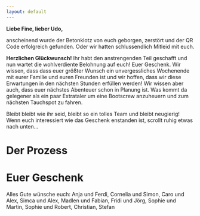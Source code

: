 ```yaml
---
layout: default
---
```


**Liebe Fine, lieber Udo,**

anscheinend wurde der Betonklotz von euch geborgen, zerstört und der QR Code erfolgreich gefunden. Oder wir hatten schlussendlich Mitleid mit euch. 

**Herzlichen Glückwunsch!** Ihr habt den anstrengenden Teil geschafft und nun wartet die wohlverdiente Belohnung auf euch! Euer Geschenk. Wir wissen, dass dass euer größter Wunsch ein unvergessliches Wochenende mit eurer Familie und euren Freunden ist und wir hoffen, dass wir diese Erwartungen in den nächsten Stunden erfüllen werden! Wir wissen aber auch, dass euer nächstes Abenteuer schon in Planung ist. Was kommt da gelegener als ein paar Extrataler um eine Bootscrew anzuheuern und zum nächsten Tauchspot zu fahren.

Bleibt bleibt wie ihr seid, bleibt so ein tolles Team und bleibt neugierig! Wenn euch interessiert wie das Geschenk enstanden ist, scrollt ruhig etwas nach unten... 

# Der Prozess

# Euer Geschenk



Alles Gute wünsche euch: Anja und Ferdi, Cornelia und Simon, Caro und Alex, Simca und Alex, Madlen und Fabian, Fridi und Jörg, Sophie und Martin, Sophie und Robert, Christian, Stefan

